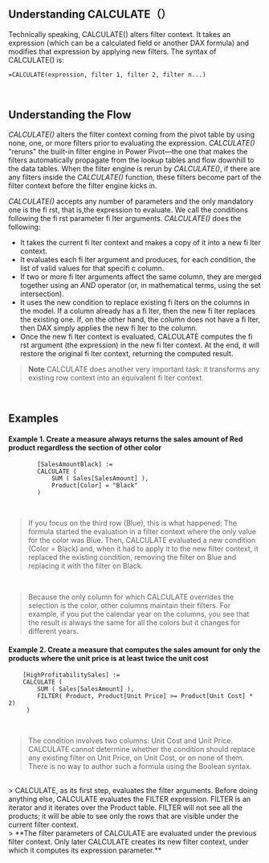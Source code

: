 ## Understanding CALCULATE（）

Technically speaking, CALCULATE() alters filter context. It takes an expression (which can be a calculated field or another DAX formula) and modifies that expression by applying new filters. The syntax of CALCULATE() is:

    =CALCULATE(expression, filter 1, filter 2, filter n...)

<br/>

## Understanding the Flow

*CALCULATE()* alters the filter context coming from the pivot table by using none, one, or more filters prior to evaluating the expression. *CALCULATE()* "reruns" the built-in filter engine in Power Pivot—the one that makes the filters automatically propagate from the lookup tables and flow downhill to the data tables. When the filter engine is rerun by *CALCULATE()*, if there are any filters inside the *CALCULATE()* function, these filters become part of the filter context before the filter engine kicks in.

*CALCULATE()* accepts any number of parameters and the only mandatory one is the fi rst, that is,the expression to evaluate. We call the conditions following the fi rst parameter fi lter arguments. *CALCULATE()* does the following:
 - It takes the current fi lter context and makes a copy of it into a new fi lter context.
 - It evaluates each fi lter argument and produces, for each condition, the list of valid values for that specifi c column.
 - If two or more fi lter arguments affect the same column, they are merged together using an *AND* operator (or, in mathematical terms, using the set intersection).
 - It uses the new condition to replace existing fi lters on the columns in the model. If a column already has a fi lter, then the new fi lter replaces the existing one. If, on the other hand, the column does not have a fi lter, then DAX simply applies the new fi lter to the column.
 - Once the new fi lter context is evaluated, CALCULATE computes the fi rst argument (the expression) in the new fi lter context. At the end, it will restore the original fi lter context, returning the computed result. 

> **Note** CALCULATE does another very important task: it transforms any existing row context
into an equivalent fi lter context. 
<br/>

## Examples

#### Example 1. Create a measure always returns the sales amount of Red product regardless the section of other color
      
            [SalesAmountBlack] :=
            CALCULATE (
                SUM ( Sales[SalesAmount] ),
                Product[Color] = "Black"
            )
           
<br/>

> If you focus on the third row (Blue), this is what happened: The formula started the evaluation in a filter context where the only value for the color was Blue. Then, CALCULATE evaluated a new condition (Color = Black) and, when it had to apply it to the new filter context, it replaced the existing condition, removing the filter on Blue and replacing it with the filter on Black.

<br/>

> Because the only column for which CALCULATE overrides the selection is the color, other columns maintain their filters. For example, if you put the calendar year on the columns, you see that the result is always the same for all the colors but it changes for different years.



#### Example 2. Create a measure that computes the sales amount for only the products where the unit price is at least twice the unit cost

        [HighProfitabilitySales] :=
        CALCULATE (
            SUM ( Sales[SalesAmount] ),
            FILTER( Product, Product[Unit Price] >= Product[Unit Cost] * 2)
         )

<br/>

> The condition involves two columns: Unit Cost and Unit Price.  CALCULATE cannot determine whether the condition should replace any existing filter on Unit Price, on Unit Cost, or on none of them. There is no way to author such a formula using the Boolean syntax.

<br/>
>  CALCULATE, as its first step, evaluates the filter arguments. Before doing anything else, CALCULATE evaluates the FILTER expression. FILTER is an iterator and it iterates over the Product table. FILTER will not see all the products; it will be able to see only the rows that are visible under the current filter context.

<br/>
> **The filter parameters of CALCULATE are evaluated under the previous filter context. Only later CALCULATE creates its new filter context, under which it computes its expression parameter.**



